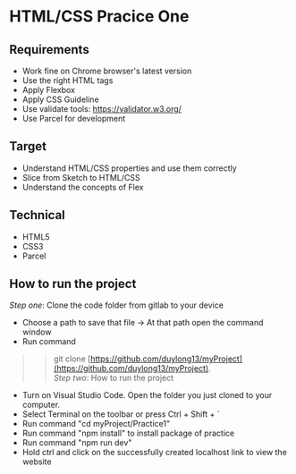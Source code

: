 # HTML/CSS Pracice One

## Requirements
* Work fine on Chrome browser's latest version
* Use the right HTML tags
* Apply Flexbox
* Apply CSS Guideline
* Use validate tools: https://validator.w3.org/
* Use Parcel for development

## Target 
* Understand HTML/CSS properties and use them correctly
* Slice from Sketch to HTML/CSS
* Understand the concepts of Flex

## Technical 
* HTML5
* CSS3
* Parcel

## How to run the project
*Step one*: Clone the code folder from gitlab to your device 
* Choose a path to save that file -> At that path open the command window
* Run command
>> git clone [https://github.com/duylong13/myProject](https://github.com/duylong13/myProject).  
*Step two*: How to run the project
* Turn on Visual Studio Code. Open the folder you just cloned to your computer.
* Select Terminal on the toolbar or press Ctrl + Shift + `
* Run command "cd myProject/Practice1"
* Run command "npm install" to install package of practice
* Run command "npm run dev"
* Hold ctrl and click on the successfully created localhost link to view the website